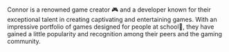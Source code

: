 Connor is a renowned game creator 🎮 and a developer known for their exceptional talent in creating captivating and entertaining games.
With an impressive portfolio of games designed for people at school🏫, they have gained a little popularity and recognition among their peers and the gaming community.
